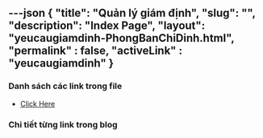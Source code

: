 ---json
{
    "title": "Quản lý giám định",
    "slug": "",
    "description": "Index Page",
    "layout": "yeucaugiamdinh-PhongBanChiDinh.html",
    "permalink" : false,
    "activeLink" : "yeucaugiamdinh"
}
---

### Danh sách các link trong file
- [Click Here](./blog-list.html)

### Chi tiết từng link trong blog